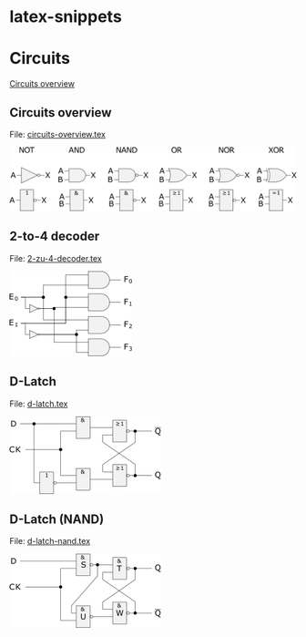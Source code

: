# latex-snippets

# Circuits
[Circuits overview](#circuits-overview)

## Circuits overview
File: [circuits-overview.tex](https://github.com/bkmarzec/latex-snippets/blob/master/circuits/circuits-overview.tex)

![alt text](https://github.com/bkmarzec/latex-snippets/blob/master/circuits/circuits-overview.png "Circuits overview")

## 2-to-4 decoder
File: [2-zu-4-decoder.tex](https://github.com/bkmarzec/latex-snippets/blob/master/circuits/2-zu-4-decoder.tex)

![alt text](https://github.com/bkmarzec/latex-snippets/blob/master/circuits/2-zu-4-decoder.png "2-to-4 decoder")

## D-Latch
File: [d-latch.tex](https://github.com/bkmarzec/latex-snippets/blob/master/circuits/d-latch.tex)

![alt text](https://github.com/bkmarzec/latex-snippets/blob/master/circuits/d-latch.png "D-latch")

## D-Latch (NAND)
File: [d-latch-nand.tex](https://github.com/bkmarzec/latex-snippets/blob/master/circuits/d-latch-nand.tex)

![alt text](https://github.com/bkmarzec/latex-snippets/blob/master/circuits/d-latch-nand-desc.png "D-latch (NAND)")
